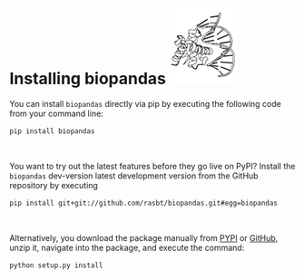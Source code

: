 # Installing biopandas ![](img/logos/1j1v_120.png)



You can install `biopandas` directly via pip by executing the following code from your command line:  

```bash
pip install biopandas  
```

<br>

You want to try out the latest features before they go live on PyPI? Install the `biopandas` dev-version latest development version from the GitHub repository by executing

```bash
pip install git+git://github.com/rasbt/biopandas.git#egg=biopandas
```

<br>


Alternatively, you download the package manually from [PYPI](https://pypi.python.org/pypi/biopandas) or [GitHub](https://github.com/rasbt/biopandas), unzip it, navigate into the package, and execute the command:

```bash
python setup.py install
```
